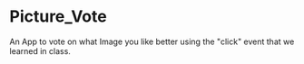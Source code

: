 # Picture_Vote
An App to vote on what Image you like better using the "click" event that we learned in class.
